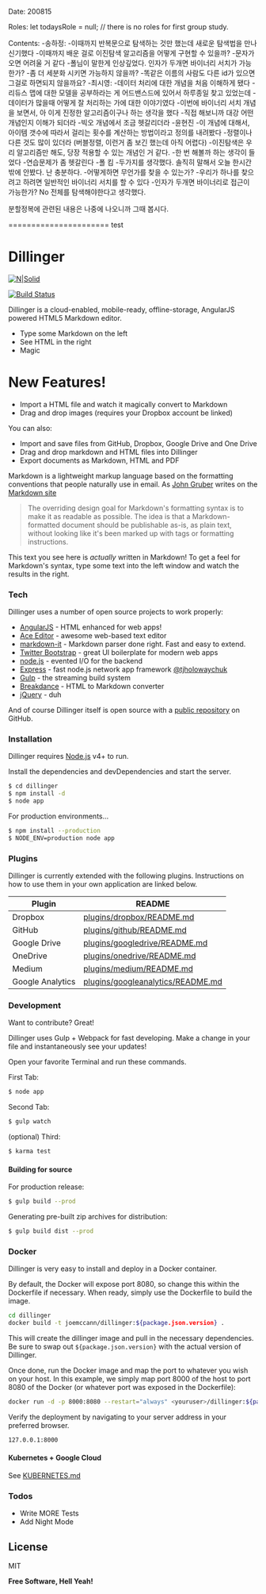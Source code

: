 Date: 200815  
  
Roles: let todaysRole = null; // there is no roles for first group study.  
  
Contents:
-송하정:
  -이때까지 반복문으로 탐색하는 것만 했는데 새로운 탐색법을 만나 신기했다
  -이때까지 배운 걸로 이진탐색 알고리즘을 어떻게 구현할 수 있을까?
  -문자가 오면 어려울 거 같다
  -폴님이 말한게 인상깊었다. 인자가 두개면 바이너리 서치가 가능한가?
  -좀 더 세분화 시키면 가능하지 않을까?
  -똑같은 이름의 사람도 다른 id가 있으면 그걸로 하면되지 않을까요?
-최시영:
  -데이터 처리에 대한 개념을 처음 이해하게 됐다
  -리듀스 맵에 대한 모델을 공부하라는 게 어드밴스드에 있어서 하루종일 찾고 있었는데
  -데이터가 많을때 어떻게 잘 처리하는 가에 대한 이야기였다
  -이번에 바이너리 서치 개념을 보면서, 아 이게 진정한 알고리즘이구나 하는 생각을 했다
  -직접 해보니까 대강 어떤 개념인지 이해가 되더라
  -빅오 개념에서 조금 헷갈리더라
-윤현진
  -이 개념에 대해서, 아이템 갯수에 따라서 걸리는 횟수를 계산하는 방법이라고 정의를 내려봤다
  -정렬이나 다른 것도 많이 있더라 (버블정렬, 이런거 좀 보긴 했는데 아직 어렵다)
  -이진탐색은 우리 알고리즘만 해도, 당장 적용할 수 있는 개념인 거 같다.
  -한 번 해볼까 하는 생각이 들었다
  -연습문제가 좀 헷갈린다
-폴 킴
  -두가지를 생각했다. 솔직히 말해서 오늘 한시간밖에 안봤다. 난 충분하다.
  -어떻게하면 무언가를 찾을 수 있는가?
  -우리가 하나를 찾으려고 하려면 일반적인 바이너리 서치를 할 수 있다
  -인자가 두개면 바이너리로 접근이 가능한가? No 전체를 탐색해야한다고 생각했다.  
  
분할정복에 관련된 내용은 나중에 나오니까 그때 봅시다.

======================
test
# Dillinger

[![N|Solid](https://cldup.com/dTxpPi9lDf.thumb.png)](https://nodesource.com/products/nsolid)

[![Build Status](https://travis-ci.org/joemccann/dillinger.svg?branch=master)](https://travis-ci.org/joemccann/dillinger)

Dillinger is a cloud-enabled, mobile-ready, offline-storage, AngularJS powered HTML5 Markdown editor.

  - Type some Markdown on the left
  - See HTML in the right
  - Magic

# New Features!

  - Import a HTML file and watch it magically convert to Markdown
  - Drag and drop images (requires your Dropbox account be linked)


You can also:
  - Import and save files from GitHub, Dropbox, Google Drive and One Drive
  - Drag and drop markdown and HTML files into Dillinger
  - Export documents as Markdown, HTML and PDF

Markdown is a lightweight markup language based on the formatting conventions that people naturally use in email.  As [John Gruber] writes on the [Markdown site][df1]

> The overriding design goal for Markdown's
> formatting syntax is to make it as readable
> as possible. The idea is that a
> Markdown-formatted document should be
> publishable as-is, as plain text, without
> looking like it's been marked up with tags
> or formatting instructions.

This text you see here is *actually* written in Markdown! To get a feel for Markdown's syntax, type some text into the left window and watch the results in the right.

### Tech

Dillinger uses a number of open source projects to work properly:

* [AngularJS] - HTML enhanced for web apps!
* [Ace Editor] - awesome web-based text editor
* [markdown-it] - Markdown parser done right. Fast and easy to extend.
* [Twitter Bootstrap] - great UI boilerplate for modern web apps
* [node.js] - evented I/O for the backend
* [Express] - fast node.js network app framework [@tjholowaychuk]
* [Gulp] - the streaming build system
* [Breakdance](https://breakdance.github.io/breakdance/) - HTML to Markdown converter
* [jQuery] - duh

And of course Dillinger itself is open source with a [public repository][dill]
 on GitHub.

### Installation

Dillinger requires [Node.js](https://nodejs.org/) v4+ to run.

Install the dependencies and devDependencies and start the server.

```sh
$ cd dillinger
$ npm install -d
$ node app
```

For production environments...

```sh
$ npm install --production
$ NODE_ENV=production node app
```

### Plugins

Dillinger is currently extended with the following plugins. Instructions on how to use them in your own application are linked below.

| Plugin | README |
| ------ | ------ |
| Dropbox | [plugins/dropbox/README.md][PlDb] |
| GitHub | [plugins/github/README.md][PlGh] |
| Google Drive | [plugins/googledrive/README.md][PlGd] |
| OneDrive | [plugins/onedrive/README.md][PlOd] |
| Medium | [plugins/medium/README.md][PlMe] |
| Google Analytics | [plugins/googleanalytics/README.md][PlGa] |


### Development

Want to contribute? Great!

Dillinger uses Gulp + Webpack for fast developing.
Make a change in your file and instantaneously see your updates!

Open your favorite Terminal and run these commands.

First Tab:
```sh
$ node app
```

Second Tab:
```sh
$ gulp watch
```

(optional) Third:
```sh
$ karma test
```
#### Building for source
For production release:
```sh
$ gulp build --prod
```
Generating pre-built zip archives for distribution:
```sh
$ gulp build dist --prod
```
### Docker
Dillinger is very easy to install and deploy in a Docker container.

By default, the Docker will expose port 8080, so change this within the Dockerfile if necessary. When ready, simply use the Dockerfile to build the image.

```sh
cd dillinger
docker build -t joemccann/dillinger:${package.json.version} .
```
This will create the dillinger image and pull in the necessary dependencies. Be sure to swap out `${package.json.version}` with the actual version of Dillinger.

Once done, run the Docker image and map the port to whatever you wish on your host. In this example, we simply map port 8000 of the host to port 8080 of the Docker (or whatever port was exposed in the Dockerfile):

```sh
docker run -d -p 8000:8080 --restart="always" <youruser>/dillinger:${package.json.version}
```

Verify the deployment by navigating to your server address in your preferred browser.

```sh
127.0.0.1:8000
```

#### Kubernetes + Google Cloud

See [KUBERNETES.md](https://github.com/joemccann/dillinger/blob/master/KUBERNETES.md)


### Todos

 - Write MORE Tests
 - Add Night Mode

License
----

MIT


**Free Software, Hell Yeah!**

[//]: # (These are reference links used in the body of this note and get stripped out when the markdown processor does its job. There is no need to format nicely because it shouldn't be seen. Thanks SO - http://stackoverflow.com/questions/4823468/store-comments-in-markdown-syntax)


   [dill]: <https://github.com/joemccann/dillinger>
   [git-repo-url]: <https://github.com/joemccann/dillinger.git>
   [john gruber]: <http://daringfireball.net>
   [df1]: <http://daringfireball.net/projects/markdown/>
   [markdown-it]: <https://github.com/markdown-it/markdown-it>
   [Ace Editor]: <http://ace.ajax.org>
   [node.js]: <http://nodejs.org>
   [Twitter Bootstrap]: <http://twitter.github.com/bootstrap/>
   [jQuery]: <http://jquery.com>
   [@tjholowaychuk]: <http://twitter.com/tjholowaychuk>
   [express]: <http://expressjs.com>
   [AngularJS]: <http://angularjs.org>
   [Gulp]: <http://gulpjs.com>

   [PlDb]: <https://github.com/joemccann/dillinger/tree/master/plugins/dropbox/README.md>
   [PlGh]: <https://github.com/joemccann/dillinger/tree/master/plugins/github/README.md>
   [PlGd]: <https://github.com/joemccann/dillinger/tree/master/plugins/googledrive/README.md>
   [PlOd]: <https://github.com/joemccann/dillinger/tree/master/plugins/onedrive/README.md>
   [PlMe]: <https://github.com/joemccann/dillinger/tree/master/plugins/medium/README.md>
   [PlGa]: <https://github.com/RahulHP/dillinger/blob/master/plugins/googleanalytics/README.md>

